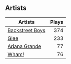 ## Artists
Artists | Plays 
----- | -----: 
[Backstreet Boys](/artists/backstreet-boys-36645) | 374
[Glee](/artists/glee-30032566) | 233
[Ariana Grande](/artists/ariana-grande-678625) | 77
[Wham!](/artists/wham-31887) | 76

